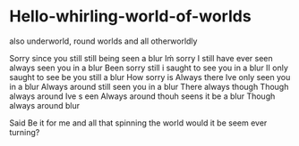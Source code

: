 # Hello-whirling-world-of-worlds
also underworld, round worlds and all otherworldly

Sorry since you still  still being seen a blur
Iḿ sorry I still have ever seen always seen you in a blur
Been sorry still i saught to see you in a blur
II only saught to see be you still a blur
How sorry is 
Always there Ive only seen you in a blur
Always around still seen you in a blur
There always though
Though always around Ive s een
Always around thouh seens it be a blur 
Though always around blur


Said Be it for me and all that spinning
the world would it be seem ever turning?
